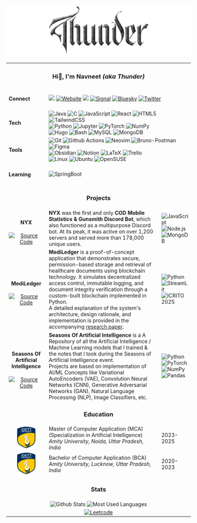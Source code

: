 <div align="center">
    <picture>
        <source media="(prefers-color-scheme: dark)" srcset="https://github.com/ThunderE75/ThunderE75/blob/14f45c9aa163cef6af2994aae61becf36526e795/Images/Github_chrome.png" />
        <source media="(prefers-color-scheme: light)" srcset="https://github.com/ThunderE75/ThunderE75/blob/14f45c9aa163cef6af2994aae61becf36526e795/Images/Thunder_terra.png" />
        <img alt="Thunder" src="https://github.com/ThunderE75/ThunderE75/blob/14f45c9aa163cef6af2994aae61becf36526e795/Images/Thunder_terra.png" />
    </picture>
</div>
<table>
    <tr>
        <th colspan="3" align="center">
            <h3>Hi👋, I'm Navneet <i>(aka Thunder)</i></h3>
        </th>
    </tr>
    <tr></tr>
    <tr>
        <td>
            <h4>Connect</h4>
        </td>
        <td colspan="2">
            <div display="flex">
                <a href="https://www.linkedin.com/in/navneet-prakash-dubey/" target="_blank"><img src="https://img.shields.io/badge/linkedin-%230077B5.svg?style=for-the-badge&logo=linkedin&logoColor=white"/></a>
                <a href="https://thundere75.github.io/thunderized/"><img src="https://img.shields.io/badge/Visit-Website-blue?style=for-the-badge" alt="Website"/></a>
                <img src="https://img.shields.io/badge/Discord-%235865F2.svg?style=for-the-badge&logo=discord&logoColor=white&label=Thunder.dev"/>
                <a href="https://signal.me/#eu/7S1O4lZyw6BXR8TP_KwyKRwuX5--pGYAGw5GaoRAyczGivJC1EpCwZbkPF99LTFV" target="_blank"><img alt="Signal" src="https://img.shields.io/badge/Signal-%23039BE5.svg?style=for-the-badge&logo=Signal&logoColor=white"/></a>
                <a href="https://bsky.app/profile/thunder75.bsky.social" target="_blank"><img alt="Bluesky" src="https://img.shields.io/badge/Bluesky-0285FF?style=for-the-badge&logo=Bluesky&logoColor=white"/></a>
                <a href="https://x.com/navneet_dubey_" target="_blank"><img alt="Twitter" src="https://img.shields.io/badge/X-%23000000.svg?style=for-the-badge&logo=X&logoColor=white"/></a>
            </div>
        </td>
    </tr>
    <tr></tr>
    <tr>
        <td>
            <h4>Tech</h4>
        </td>
        <td colspan="2">
            <div display="flex">
                <img alt="Java" src="https://img.shields.io/badge/java-%23ED8B00.svg?style=for-the-badge&logo=openjdk&logoColor=white"/>
                <img alt="C" src="https://img.shields.io/badge/C-00599C?style=for-the-badge&logo=c&logoColor=white"/>
                <img alt="JavaScript" src="https://img.shields.io/badge/JavaScript-F7DF1E?style=for-the-badge&logo=javascript&logoColor=black"/>
                <!-- <img alt="Node.js" src="https://img.shields.io/badge/node.js-6DA55F?style=for-the-badge&logo=node.js&logoColor=white"/> -->
                <img alt="React" src="https://img.shields.io/badge/react-%2320232a.svg?style=for-the-badge&logo=react&logoColor=%2361DAFB"/>
                <img alt="HTML5" src="https://img.shields.io/badge/html5-%23E34F26.svg?style=for-the-badge&logo=html5&logoColor=white"/>
                <img alt="TailwindCSS" src="https://img.shields.io/badge/tailwindcss-%2338B2AC.svg?style=for-the-badge&logo=tailwind-css&logoColor=white"/>
                <br>
                <img alt="Python" src="https://img.shields.io/badge/python-3670A0?style=for-the-badge&logo=python&logoColor=ffdd54"/>
                <img alt="Jupyter" src="https://img.shields.io/badge/jupyter-%23FA0F00.svg?style=for-the-badge&logo=jupyter&logoColor=white"/>
                <img alt="PyTorch" src="https://img.shields.io/badge/PyTorch-%23EE4C2C.svg?style=for-the-badge&logo=PyTorch&logoColor=white"/>
                <img alt="NumPy" src="https://img.shields.io/badge/numpy-%23013243.svg?style=for-the-badge&logo=numpy&logoColor=white"/>
                <br>
                <img alt="Hugo" src="https://img.shields.io/badge/Hugo-black.svg?style=for-the-badge&logo=Hugo"/>
                <img alt="Bash" src="https://img.shields.io/badge/bash_script-%23121011.svg?style=for-the-badge&logo=gnu-bash&logoColor=white"/>
                <img alt="MySQL" src="https://img.shields.io/badge/mysql-4479A1.svg?style=for-the-badge&logo=mysql&logoColor=white"/>
                <img alt="MongoDB" src="https://img.shields.io/badge/MongoDB-%234ea94b.svg?style=for-the-badge&logo=mongodb&logoColor=white"/>
            </div>
        </td>
    </tr>
    <tr></tr>
    <tr>
        <td>
            <h4>Tools</h4>
        </td>
        <td colspan="2">
            <div display="flex">
                <img alt="Git" src="https://img.shields.io/badge/git-%23F05033.svg?style=for-the-badge&logo=git&logoColor=white"/>
                <img alt="Github Actions" src="https://img.shields.io/badge/github%20actions-%232671E5.svg?style=for-the-badge&logo=githubactions&logoColor=white"/>
                <img alt="Neovim" src="https://img.shields.io/badge/NeoVim-%2357A143.svg?&style=for-the-badge&logo=neovim&logoColor=white"/>
                <img alt="Bruno-Postman" src="https://img.shields.io/badge/Postman-FF6C37?style=for-the-badge&logo=postman&logoColor=white"/>
                <img alt="Figma" src="https://img.shields.io/badge/figma-%23F24E1E.svg?style=for-the-badge&logo=figma&logoColor=white"/>
                <br>
                <img alt="Obsidian" src="https://img.shields.io/badge/Obsidian-%23483699.svg?style=for-the-badge&logo=obsidian&logoColor=white"/>
                <img alt="Notion" src="https://img.shields.io/badge/Notion-%23000000.svg?style=for-the-badge&logo=notion&logoColor=white"/>
                <img alt="LaTeX" src="https://img.shields.io/badge/latex-%23008080.svg?style=for-the-badge&logo=latex&logoColor=white"/>
                <img alt="Trello" src="https://img.shields.io/badge/Trello-%23026AA7.svg?style=for-the-badge&logo=Trello&logoColor=white"/>
                <br>
                <img alt="Linux" src="https://img.shields.io/badge/Linux-FCC624?style=for-the-badge&logo=linux&logoColor=black"/>
                <img alt="Ubuntu" src="https://img.shields.io/badge/Ubuntu-E95420?style=for-the-badge&logo=ubuntu&logoColor=white"/>
                <img alt="OpenSUSE" src="https://img.shields.io/badge/openSUSE-%2364B345?style=for-the-badge&logo=openSUSE&logoColor=white"/>
            </div>
        </td>
    </tr>
    <tr></tr>
    <tr>
        <td>
            <h4>Learning</h4>
        </td>
        <td colspan="2">
            <img alt="SpringBoot" src="https://img.shields.io/badge/spring-%236DB33F.svg?style=for-the-badge&logo=spring&logoColor=white&label=SpringBoot"/>
        </td>
    </tr>
    <tr>
        <td colspan="3" align="center">
            <h3>Projects</h3>
        </td>
    </tr>
    <tr>
        <td  align="center">
            <h4>NYX</h4>
            <a target="_blank" href="https://github.com/ThunderE75/nyx-master"><img alt="Source Code" src="https://img.shields.io/badge/github-%23121011.svg?style=for-the-badge&logo=github&logoColor=white"/></a>
        </td>
        <td><b>NYX</b> was the first and only <b>COD Mobile Statistics & Gunsmith Discord Bot</b>, which also functioned as a multipurpose Discord bot. At its peak, it was active on over 1,200 servers and served more than 178,000 unique users.</td>
        <td>
            <img alt="JavaScript" src="https://img.shields.io/badge/JavaScript-F7DF1E?style=for-the-badge&logo=javascript&logoColor=black"/>
            <br><img alt="Node.js" src="https://img.shields.io/badge/node.js-6DA55F?style=for-the-badge&logo=node.js&logoColor=white"/>
            <br><img alt="MongoDB" src="https://img.shields.io/badge/MongoDB-%234ea94b.svg?style=for-the-badge&logo=mongodb&logoColor=white"/>
        </td>
    </tr>
    <tr></tr>
    <tr>
        <td  align="center">
            <h4>MediLedger</h4>
            <a target="_blank" href="https://github.com/ThunderE75/MediLedger"><img alt="Source Code" src="https://img.shields.io/badge/github-%23121011.svg?style=for-the-badge&logo=github&logoColor=white"/></a>
        </td>
        <td><b>MediLedger</b> is a proof-of-concept application that demonstrates secure, permission-based storage and retrieval of healthcare documents using blockchain technology. It simulates decentralized access control, immutable logging, and document integrity verification through a custom-built blockchain implemented in Python. <br>
            A detailed explanation of the system's architecture, design rationale, and implementation is provided in the accompanying <a target="_blank" href="https://drive.google.com/file/d/1c1A8jm0z-Pj0hpBFGh_82oUslqZXvbvv/view">research paper</a>.
        </td>
        <td>
            <img alt="Python" src="https://img.shields.io/badge/python-3670A0?style=for-the-badge&logo=python&logoColor=ffdd54"/>
            <br><img alt="StreamLit" src="https://img.shields.io/badge/Streamlit-%23FE4B4B.svg?style=for-the-badge&logo=streamlit&logoColor=white"/>
            <br><img alt="ICRITO 2025" src="https://img.shields.io/badge/_-ICRITO%2025-blue?style=for-the-badge"/>
        </td>
    </tr>
    <tr></tr>
    <tr>
        <td  align="center">
            <h4>Seasons Of Artificial Intelligence</h4>
            <a target="_blank" href="https://github.com/ThunderE75/Seasons-of-AI"><img alt="Source Code" src="https://img.shields.io/badge/github-%23121011.svg?style=for-the-badge&logo=github&logoColor=white"/></a>
        </td>
        <td><b>Seasons Of Artificial Intelligence</b> is a A Repository of all the Artificial Intelligence / Machine Learning models that I trained & the notes that I took during the Seasons of Artificial Intelligence event. <br>
            Projects are based on implementation of AI/ML Concepts like Variational AutoEncoders (VAE), Convolution Neural Networks (CNN), Generative Adversarial Networks (GAN), Natural Language Processing (NLP), Image Classifiers, etc.
        </td>
        <td>
            <img alt="Python" src="https://img.shields.io/badge/python-3670A0?style=for-the-badge&logo=python&logoColor=ffdd54"/>
            <br><img alt="PyTorch" src="https://img.shields.io/badge/PyTorch-%23EE4C2C.svg?style=for-the-badge&logo=PyTorch&logoColor=white"/>
            <br><img alt="NumPy" src="https://img.shields.io/badge/numpy-%23013243.svg?style=for-the-badge&logo=numpy&logoColor=white"/>
            <br><img alt="Pandas" src="https://img.shields.io/badge/pandas-%23150458.svg?style=for-the-badge&logo=pandas&logoColor=white"/>
        </td>
    </tr>
    <tr>
        <td colspan="3" align="center" >
            <h3>Education</h3>
        </td>
    </tr>
    <tr>
        <td align="center"><img src="./Images/misc/amity_logo.png" width="50px"/></td>
        <td>Master of Computer Application (MCA)<br>(Specialization in Artificial Intelligence)<br><i>Amity University, Noida, Uttar Pradesh, India</i></td>
        <td>2023-2025</td>
    </tr>
    <tr></tr>
    <tr>
        <td align="center"><img src="./Images/misc/amity_logo.png" width="50px"/></td>
        <td>Bachelor of Computer Application (BCA)<br><i>Amity University, Lucknow, Uttar Pradesh, India</i></td>
        <td>2020-2023</td>
    </tr> 
    <tr>
        <td colspan="3" align="center" >
            <h3>Stats</h3>
        </td>
    </tr>
    <tr>
        <td colspan="3" align="center" >
            <img alt="Github Stats" src="https://github-readme-stats.vercel.app/api?username=ThunderE75&theme=transparent&hide_border=true&include_all_commits=true&count_private=true"/>
            <img alt="Most Used Languages" src="https://github-readme-stats.vercel.app/api/top-langs/?username=ThunderE75&theme=transparent&hide_border=true&include_all_commits=true&count_private=true&layout=compact"/> 
        </td>
    </tr>
    <tr></tr>
    <tr>
        <td colspan="3" align="center" >
            <!-- <a alt="Leetcode" target="_blank" href="https://leetcode.com/u/ThunderE75/"><img alt="Leetcode" src="https://leetcard.jacoblin.cool/ThunderE75?theme=dark&font=Fira%20Code&ext=heatmap"/></a> -->
            <a alt="Leetcode" target="_blank" href="https://leetcode.com/u/ThunderE75/"><img alt="Leetcode" src="https://leetcard.jacoblin.cool/ThunderE75?theme=transparent&font=Fira%20Code&ext=heatmap"/></a>
        </td>
    </tr>
</table>
